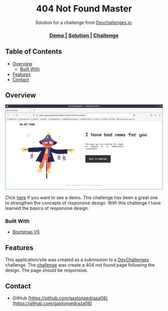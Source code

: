 <!-- Please update value in the {}  -->

<h1 align="center">404 Not Found Master</h1>

<div align="center">
   Solution for a challenge from  <a href="http://devchallenges.io" target="_blank">Devchallenges.io</a>.
</div>

<div align="center">
  <h3>
    <a href="https://gastonpedraza08.github.io/404-not-found-master/">
      Demo
    </a>
    <span> | </span>
    <a href="https://github.com/gastonpedraza08/404-not-found-master">
      Solution
    </a>
    <span> | </span>
    <a href="https://devchallenges.io/challenges/wBunSb7FPrIepJZAg0sY">
      Challenge
    </a>
  </h3>
</div>

<!-- TABLE OF CONTENTS -->

## Table of Contents

- [Overview](#overview)
  - [Built With](#built-with)
- [Features](#features)
- [Contact](#contact)

<!-- OVERVIEW -->

## Overview

![screenshot](screen.jpg)

Click [here](https://gastonpedraza08.github.io/404-not-found-master/) if you want to see a demo.
This challenge has been a great one to strengthen the concepts of responsive design.
With this challenge I have learned the basics of responsive design.

### Built With

<!-- This section should list any major frameworks that you built your project using. Here are a few examples.-->

- [Bootstrap V5](https://getbootstrap.com/)

## Features

<!-- List the features of your application or follow the template. Don't share the figma file here :) -->

This application/site was created as a submission to a [DevChallenges](https://devchallenges.io/challenges) challenge. The [challenge](https://devchallenges.io/challenges/wBunSb7FPrIepJZAg0sY) was create a 404 not found page following the design. The page should be responsive.


## Contact

- GitHub [https://github.com/gastonpedraza08](https://github.com/gastonpedraza08)